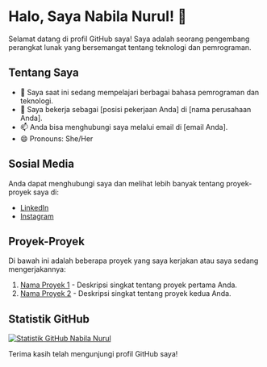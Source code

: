 # Halo, Saya Nabila Nurul! 👋

Selamat datang di profil GitHub saya! Saya adalah seorang pengembang perangkat lunak yang bersemangat tentang teknologi dan pemrograman.

## Tentang Saya

- 🌱 Saya saat ini sedang mempelajari berbagai bahasa pemrograman dan teknologi.
- 💼 Saya bekerja sebagai [posisi pekerjaan Anda] di [nama perusahaan Anda].
- 📫 Anda bisa menghubungi saya melalui email di [email Anda].
- 😄 Pronouns: She/Her

## Sosial Media

Anda dapat menghubungi saya dan melihat lebih banyak tentang proyek-proyek saya di:

- [LinkedIn](https://www.linkedin.com/in/nabilanurul/)
- [Instagram](https://www.instagram.com/nabilanurul/)

## Proyek-Proyek

Di bawah ini adalah beberapa proyek yang saya kerjakan atau saya sedang mengerjakannya:

1. [Nama Proyek 1](https://github.com/nabilanurul/proyek1) - Deskripsi singkat tentang proyek pertama Anda.
2. [Nama Proyek 2](https://github.com/nabilanurul/proyek2) - Deskripsi singkat tentang proyek kedua Anda.

## Statistik GitHub

[![Statistik GitHub Nabila Nurul](https://github-readme-stats.vercel.app/api?username=nabilanurul&show_icons=true&theme=dark)](https://github.com/nabilanurul)

Terima kasih telah mengunjungi profil GitHub saya!
